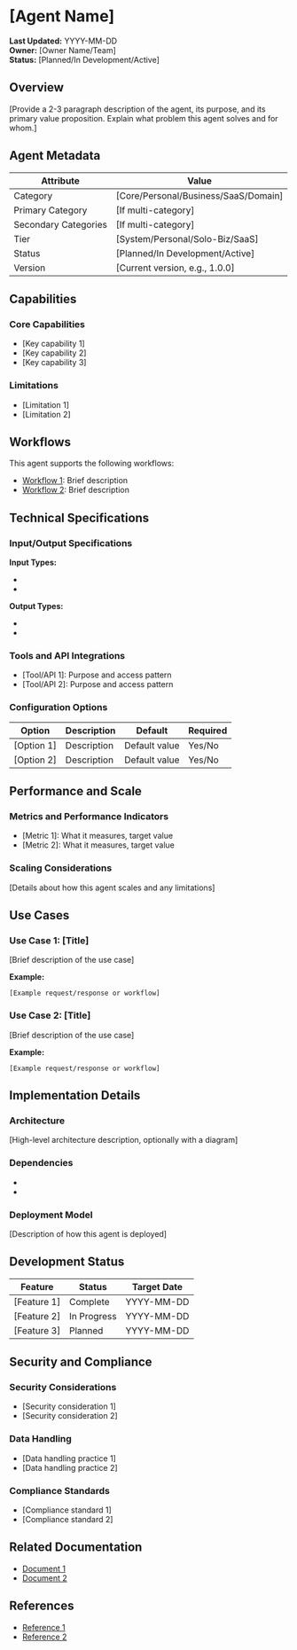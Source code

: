 # [Agent Name]

**Last Updated:** YYYY-MM-DD  
**Owner:** [Owner Name/Team]  
**Status:** [Planned/In Development/Active]

## Overview

[Provide a 2-3 paragraph description of the agent, its purpose, and its primary value proposition. Explain what problem this agent solves and for whom.]

## Agent Metadata

| Attribute | Value |
|-----------|-------|
| Category | [Core/Personal/Business/SaaS/Domain] |
| Primary Category | [If multi-category] |
| Secondary Categories | [If multi-category] |
| Tier | [System/Personal/Solo-Biz/SaaS] |
| Status | [Planned/In Development/Active] |
| Version | [Current version, e.g., 1.0.0] |

## Capabilities

### Core Capabilities

- [Key capability 1]
- [Key capability 2]
- [Key capability 3]

### Limitations

- [Limitation 1]
- [Limitation 2]

## Workflows

This agent supports the following workflows:

- [Workflow 1](../../workflows/by-agent/[agent-folder]/[workflow-1].md): Brief description
- [Workflow 2](../../workflows/by-agent/[agent-folder]/[workflow-2].md): Brief description

## Technical Specifications

### Input/Output Specifications

**Input Types:**
- [Input type 1]: Description
- [Input type 2]: Description

**Output Types:**
- [Output type 1]: Description
- [Output type 2]: Description

### Tools and API Integrations

- [Tool/API 1]: Purpose and access pattern
- [Tool/API 2]: Purpose and access pattern

### Configuration Options

| Option | Description | Default | Required |
|--------|-------------|---------|----------|
| [Option 1] | Description | Default value | Yes/No |
| [Option 2] | Description | Default value | Yes/No |

## Performance and Scale

### Metrics and Performance Indicators

- [Metric 1]: What it measures, target value
- [Metric 2]: What it measures, target value

### Scaling Considerations

[Details about how this agent scales and any limitations]

## Use Cases

### Use Case 1: [Title]

[Brief description of the use case]

**Example:**
```
[Example request/response or workflow]
```

### Use Case 2: [Title]

[Brief description of the use case]

**Example:**
```
[Example request/response or workflow]
```

## Implementation Details

### Architecture

[High-level architecture description, optionally with a diagram]

### Dependencies

- [Dependency 1]: Description
- [Dependency 2]: Description

### Deployment Model

[Description of how this agent is deployed]

## Development Status

| Feature | Status | Target Date |
|---------|--------|-------------|
| [Feature 1] | Complete | YYYY-MM-DD |
| [Feature 2] | In Progress | YYYY-MM-DD |
| [Feature 3] | Planned | YYYY-MM-DD |

## Security and Compliance

### Security Considerations

- [Security consideration 1]
- [Security consideration 2]

### Data Handling

- [Data handling practice 1]
- [Data handling practice 2]

### Compliance Standards

- [Compliance standard 1]
- [Compliance standard 2]

## Related Documentation

- [Document 1](link-to-document)
- [Document 2](link-to-document)

## References

- [Reference 1](link-to-reference)
- [Reference 2](link-to-reference)